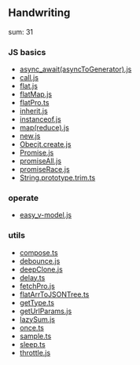 ## Handwriting

sum: 31


### JS basics

- [async_await(asyncToGenerator).js](./Handwriting%2FJS%20basics%2Fasync_await(asyncToGenerator).js)
- [call.js](./Handwriting%2FJS%20basics%2Fcall.js)
- [flat.js](./Handwriting%2FJS%20basics%2Fflat.js)
- [flatMap.js](./Handwriting%2FJS%20basics%2FflatMap.js)
- [flatPro.ts](./Handwriting%2FJS%20basics%2FflatPro.ts)
- [inherit.js](./Handwriting%2FJS%20basics%2Finherit.js)
- [instanceof.js](./Handwriting%2FJS%20basics%2Finstanceof.js)
- [map(reduce).js](./Handwriting%2FJS%20basics%2Fmap(reduce).js)
- [new.js](./Handwriting%2FJS%20basics%2Fnew.js)
- [Obecjt.create.js](./Handwriting%2FJS%20basics%2FObecjt.create.js)
- [Promise.js](./Handwriting%2FJS%20basics%2FPromise.js)
- [promiseAll.js](./Handwriting%2FJS%20basics%2FpromiseAll.js)
- [promiseRace.js](./Handwriting%2FJS%20basics%2FpromiseRace.js)
- [String.prototype.trim.ts](./Handwriting%2FJS%20basics%2FString.prototype.trim.ts)

### operate

- [easy_v-model.js](./Handwriting%2Foperate%2Feasy_v-model.js)

### utils

- [compose.ts](./Handwriting%2Futils%2Fcompose.ts)
- [debounce.js](./Handwriting%2Futils%2Fdebounce.js)
- [deepClone.js](./Handwriting%2Futils%2FdeepClone.js)
- [delay.ts](./Handwriting%2Futils%2Fdelay.ts)
- [fetchPro.js](./Handwriting%2Futils%2FfetchPro.js)
- [flatArrToJSONTree.ts](./Handwriting%2Futils%2FflatArrToJSONTree.ts)
- [getType.ts](./Handwriting%2Futils%2FgetType.ts)
- [getUrlParams.js](./Handwriting%2Futils%2FgetUrlParams.js)
- [lazySum.js](./Handwriting%2Futils%2FlazySum.js)
- [once.ts](./Handwriting%2Futils%2Fonce.ts)
- [sample.ts](./Handwriting%2Futils%2Fsample.ts)
- [sleep.ts](./Handwriting%2Futils%2Fsleep.ts)
- [throttle.js](./Handwriting%2Futils%2Fthrottle.js)